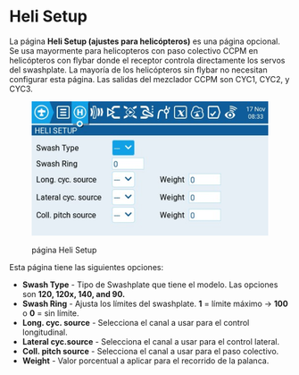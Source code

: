 # Heli Setup

La página **Heli Setup (ajustes para helicópteros)** es una página opcional. Se usa mayormente para helicopteros con paso colectivo CCPM en helicópteros con flybar donde el receptor controla directamente los servos del swashplate. La mayoría de los helicópteros sin flybar no necesitan configurar esta página. Las salidas del mezclador CCPM son CYC1, CYC2, y CYC3. 

<figure><img src="../../../.gitbook/assets/helisetup.jpg" alt=""><figcaption><p>página Heli Setup</p></figcaption></figure>

Esta página tiene las siguientes opciones:

* **Swash Type** - Tipo de Swashplate que tiene el modelo. Las opciones son **120, 120x, 140, and 90.**
* **Swash Ring** - Ajusta los límites del swashplate. **1** = límite máximo -> **100** o **0** = sin límite.&#x20;
* **Long. cyc. source** - Selecciona el canal a usar para el control longitudinal.
* **Lateral cyc.source** - Selecciona el canal a usar para el control lateral.
* **Coll. pitch source** - Selecciona el canal a usar para el paso colectivo.&#x20;
* **Weight** - Valor porcentual a aplicar para el recorrido de la palanca.&#x20;
